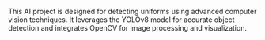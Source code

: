 This AI project is designed for detecting uniforms using advanced computer vision techniques. It leverages the YOLOv8 model for accurate object detection and integrates OpenCV for image processing and visualization. 
